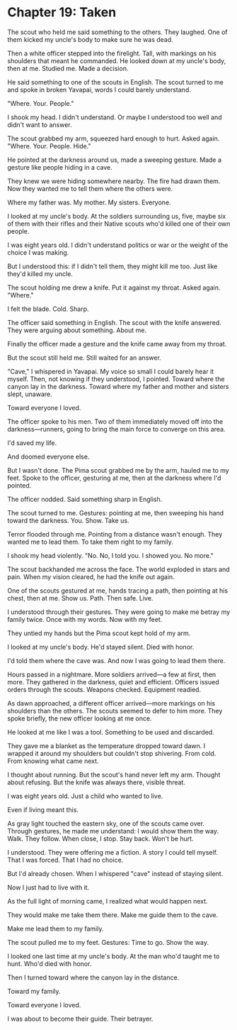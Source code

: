 # Chapter 19: Taken

The scout who held me said something to the others. They laughed. One of them kicked my uncle's body to make sure he was dead.

Then a white officer stepped into the firelight. Tall, with markings on his shoulders that meant he commanded. He looked down at my uncle's body, then at me. Studied me. Made a decision.

He said something to one of the scouts in English. The scout turned to me and spoke in broken Yavapai, words I could barely understand.

"Where. Your. People."

I shook my head. I didn't understand. Or maybe I understood too well and didn't want to answer.

The scout grabbed my arm, squeezed hard enough to hurt. Asked again. "Where. Your. People. Hide."

He pointed at the darkness around us, made a sweeping gesture. Made a gesture like people hiding in a cave.

They knew we were hiding somewhere nearby. The fire had drawn them. Now they wanted me to tell them where the others were.

Where my father was. My mother. My sisters. Everyone.

I looked at my uncle's body. At the soldiers surrounding us, five, maybe six of them with their rifles and their Native scouts who'd killed one of their own people.

I was eight years old. I didn't understand politics or war or the weight of the choice I was making.

But I understood this: if I didn't tell them, they might kill me too. Just like they'd killed my uncle.

The scout holding me drew a knife. Put it against my throat. Asked again. "Where."

I felt the blade. Cold. Sharp.

The officer said something in English. The scout with the knife answered. They were arguing about something. About me.

Finally the officer made a gesture and the knife came away from my throat.

But the scout still held me. Still waited for an answer.

"Cave," I whispered in Yavapai. My voice so small I could barely hear it myself. Then, not knowing if they understood, I pointed. Toward where the canyon lay in the darkness. Toward where my father and mother and sisters slept, unaware.

Toward everyone I loved.

The officer spoke to his men. Two of them immediately moved off into the darkness—runners, going to bring the main force to converge on this area.

I'd saved my life.

And doomed everyone else.

But I wasn't done. The Pima scout grabbed me by the arm, hauled me to my feet. Spoke to the officer, gesturing at me, then at the darkness where I'd pointed.

The officer nodded. Said something sharp in English.

The scout turned to me. Gestures: pointing at me, then sweeping his hand toward the darkness. You. Show. Take us.

Terror flooded through me. Pointing from a distance wasn't enough. They wanted me to lead them. To take them right to my family.

I shook my head violently. "No. No, I told you. I showed you. No more."

The scout backhanded me across the face. The world exploded in stars and pain. When my vision cleared, he had the knife out again.

One of the scouts gestured at me, hands tracing a path, then pointing at his chest, then at me. Show us. Path. Then safe. Live.

I understood through their gestures. They were going to make me betray my family twice. Once with my words. Now with my feet.

They untied my hands but the Pima scout kept hold of my arm.

I looked at my uncle's body. He'd stayed silent. Died with honor.

I'd told them where the cave was. And now I was going to lead them there.

Hours passed in a nightmare. More soldiers arrived—a few at first, then more. They gathered in the darkness, quiet and efficient. Officers issued orders through the scouts. Weapons checked. Equipment readied.

As dawn approached, a different officer arrived—more markings on his shoulders than the others. The scouts seemed to defer to him more. They spoke briefly, the new officer looking at me once.

He looked at me like I was a tool. Something to be used and discarded.

They gave me a blanket as the temperature dropped toward dawn. I wrapped it around my shoulders but couldn't stop shivering. From cold. From knowing what came next.

I thought about running. But the scout's hand never left my arm. Thought about refusing. But the knife was always there, visible threat.

I was eight years old. Just a child who wanted to live.

Even if living meant this.

As gray light touched the eastern sky, one of the scouts came over. Through gestures, he made me understand: I would show them the way. Walk. They follow. When close, I stop. Stay back. Won't be hurt.

I understood. They were offering me a fiction. A story I could tell myself. That I was forced. That I had no choice.

But I'd already chosen. When I whispered "cave" instead of staying silent.

Now I just had to live with it.

As the full light of morning came, I realized what would happen next.

They would make me take them there. Make me guide them to the cave.

Make me lead them to my family.

The scout pulled me to my feet. Gestures: Time to go. Show the way.

I looked one last time at my uncle's body. At the man who'd taught me to hunt. Who'd died with honor.

Then I turned toward where the canyon lay in the distance.

Toward my family.

Toward everyone I loved.

I was about to become their guide. Their betrayer.
